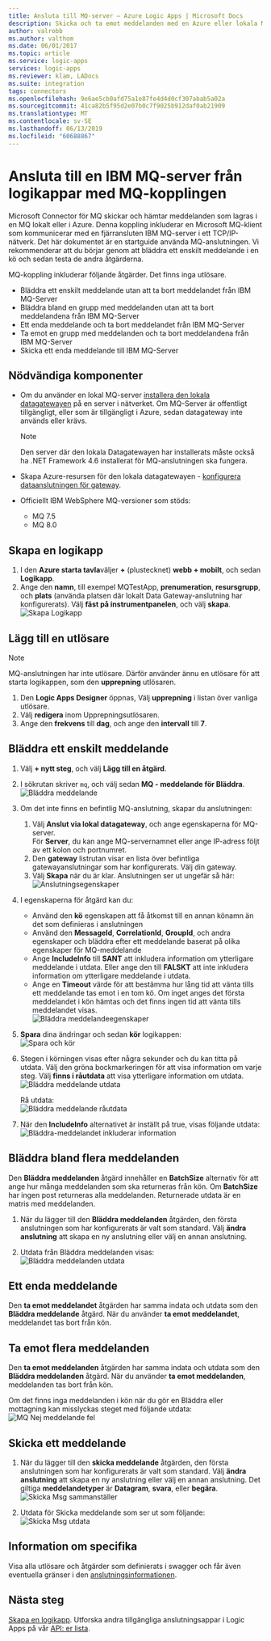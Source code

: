 ```yaml
---
title: Ansluta till MQ-server – Azure Logic Apps | Microsoft Docs
description: Skicka och ta emot meddelanden med en Azure eller lokala MQ-server och Azure Logic Apps
author: valrobb
ms.author: valthom
ms.date: 06/01/2017
ms.topic: article
ms.service: logic-apps
services: logic-apps
ms.reviewer: klam, LADocs
ms.suite: integration
tags: connectors
ms.openlocfilehash: 9e6ae5cb0afd75a1e87fe4d4d0cf307abab5a02a
ms.sourcegitcommit: 41ca82b5f95d2e07b0c7f9025b912daf0ab21909
ms.translationtype: MT
ms.contentlocale: sv-SE
ms.lasthandoff: 06/13/2019
ms.locfileid: "60688867"
---
```

# <a name="connect-to-an-ibm-mq-server-from-logic-apps-using-the-mq-connector"></a>Ansluta till en IBM MQ-server från logikappar med MQ-kopplingen

Microsoft Connector för MQ skickar och hämtar meddelanden som lagras i en MQ lokalt eller i Azure. Denna koppling inkluderar en Microsoft MQ-klient som kommunicerar med en fjärransluten IBM MQ-server i ett TCP/IP-nätverk. Det här dokumentet är en startguide använda MQ-anslutningen. Vi rekommenderar att du börjar genom att bläddra ett enskilt meddelande i en kö och sedan testa de andra åtgärderna.

MQ-koppling inkluderar följande åtgärder. Det finns inga utlösare.

- Bläddra ett enskilt meddelande utan att ta bort meddelandet från IBM MQ-Server
- Bläddra bland en grupp med meddelanden utan att ta bort meddelandena från IBM MQ-Server
- Ett enda meddelande och ta bort meddelandet från IBM MQ-Server
- Ta emot en grupp med meddelanden och ta bort meddelandena från IBM MQ-Server
- Skicka ett enda meddelande till IBM MQ-Server

## <a name="prerequisites"></a>Nödvändiga komponenter

* Om du använder en lokal MQ-server [installera den lokala datagatewayen](../logic-apps/logic-apps-gateway-install.md) på en server i nätverket. Om MQ-Server är offentligt tillgängligt, eller som är tillgängligt i Azure, sedan datagateway inte används eller krävs.

    > [!NOTE]
    > Den server där den lokala Datagatewayen har installerats måste också ha .NET Framework 4.6 installerat för MQ-anslutningen ska fungera.

* Skapa Azure-resursen för den lokala datagatewayen - [konfigurera dataanslutningen för gateway](../logic-apps/logic-apps-gateway-connection.md).

* Officiellt IBM WebSphere MQ-versioner som stöds:
    * MQ 7.5
    * MQ 8.0

## <a name="create-a-logic-app"></a>Skapa en logikapp

1. I den **Azure starta tavla**väljer **+** (plustecknet) **webb + mobilt**, och sedan **Logikapp**.
2. Ange den **namn**, till exempel MQTestApp, **prenumeration**, **resursgrupp**, och **plats** (använda platsen där lokalt Data Gateway-anslutning har konfigurerats). Välj **fäst på instrumentpanelen**, och välj **skapa**.  
![Skapa Logikapp](media/connectors-create-api-mq/Create_Logic_App.png)

## <a name="add-a-trigger"></a>Lägg till en utlösare

> [!NOTE]
> MQ-anslutningen har inte utlösare. Därför använder ännu en utlösare för att starta logikappen, som den **upprepning** utlösaren.

1. Den **Logic Apps Designer** öppnas, Välj **upprepning** i listan över vanliga utlösare.
2. Välj **redigera** inom Upprepningsutlösaren.
3. Ange den **frekvens** till **dag**, och ange den **intervall** till **7**.

## <a name="browse-a-single-message"></a>Bläddra ett enskilt meddelande
1. Välj **+ nytt steg**, och välj **Lägg till en åtgärd**.
2. I sökrutan skriver `mq`, och välj sedan **MQ - meddelande för Bläddra**.  
![Bläddra meddelande](media/connectors-create-api-mq/Browse_message.png)

3. Om det inte finns en befintlig MQ-anslutning, skapar du anslutningen:  

    1. Välj **Anslut via lokal datagateway**, och ange egenskaperna för MQ-server.  
    För **Server**, du kan ange MQ-servernamnet eller ange IP-adress följt av ett kolon och portnumret.
    2. Den **gateway** listrutan visar en lista över befintliga gatewayanslutningar som har konfigurerats. Välj din gateway.
    3. Välj **Skapa** när du är klar. Anslutningen ser ut ungefär så här:  
    ![Anslutningsegenskaper](media/connectors-create-api-mq/Connection_Properties.png)

4. I egenskaperna för åtgärd kan du:  

    * Använd den **kö** egenskapen att få åtkomst till en annan könamn än det som definieras i anslutningen
    * Använd den **MessageId**, **CorrelationId**, **GroupId**, och andra egenskaper och bläddra efter ett meddelande baserat på olika egenskaper för MQ-meddelande
    * Ange **IncludeInfo** till **SANT** att inkludera information om ytterligare meddelande i utdata. Eller ange den till **FALSKT** att inte inkludera information om ytterligare meddelande i utdata.
    * Ange en **Timeout** värde för att bestämma hur lång tid att vänta tills ett meddelande tas emot i en tom kö. Om inget anges det första meddelandet i kön hämtas och det finns ingen tid att vänta tills meddelandet visas.  
    ![Bläddra meddelandeegenskaper](media/connectors-create-api-mq/Browse_message_Props.png)

5. **Spara** dina ändringar och sedan **kör** logikappen:  
![Spara och kör](media/connectors-create-api-mq/Save_Run.png)

6. Stegen i körningen visas efter några sekunder och du kan titta på utdata. Välj den gröna bockmarkeringen för att visa information om varje steg. Välj **finns i råutdata** att visa ytterligare information om utdata.  
![Bläddra meddelande utdata](media/connectors-create-api-mq/Browse_message_output.png)  

    Rå utdata:  
    ![Bläddra meddelande råutdata](media/connectors-create-api-mq/Browse_message_raw_output.png)

7. När den **IncludeInfo** alternativet är inställt på true, visas följande utdata:  
![Bläddra-meddelandet inkluderar information](media/connectors-create-api-mq/Browse_message_Include_Info.png)

## <a name="browse-multiple-messages"></a>Bläddra bland flera meddelanden
Den **Bläddra meddelanden** åtgärd innehåller en **BatchSize** alternativ för att ange hur många meddelanden som ska returneras från kön.  Om **BatchSize** har ingen post returneras alla meddelanden. Returnerade utdata är en matris med meddelanden.

1. När du lägger till den **Bläddra meddelanden** åtgärden, den första anslutningen som har konfigurerats är valt som standard. Välj **ändra anslutning** att skapa en ny anslutning eller välj en annan anslutning.

2. Utdata från Bläddra meddelanden visas:  
![Bläddra meddelanden utdata](media/connectors-create-api-mq/Browse_messages_output.png)

## <a name="receive-a-single-message"></a>Ett enda meddelande
Den **ta emot meddelandet** åtgärden har samma indata och utdata som den **Bläddra meddelande** åtgärd. När du använder **ta emot meddelandet**, meddelandet tas bort från kön.

## <a name="receive-multiple-messages"></a>Ta emot flera meddelanden
Den **ta emot meddelanden** åtgärden har samma indata och utdata som den **Bläddra meddelanden** åtgärd. När du använder **ta emot meddelanden**, meddelanden tas bort från kön.

Om det finns inga meddelanden i kön när du gör en Bläddra eller mottagning kan misslyckas steget med följande utdata:  
![MQ Nej meddelande fel](media/connectors-create-api-mq/MQ_No_Msg_Error.png)

## <a name="send-a-message"></a>Skicka ett meddelande
1. När du lägger till den **skicka meddelande** åtgärden, den första anslutningen som har konfigurerats är valt som standard. Välj **ändra anslutning** att skapa en ny anslutning eller välj en annan anslutning. Det giltiga **meddelandetyper** är **Datagram**, **svara**, eller **begära**.  
![Skicka Msg sammanställer](media/connectors-create-api-mq/Send_Msg_Props.png)

2. Utdata för Skicka meddelande som ser ut som följande:  
![Skicka Msg utdata](media/connectors-create-api-mq/Send_Msg_Output.png)

## <a name="connector-specific-details"></a>Information om specifika

Visa alla utlösare och åtgärder som definierats i swagger och får även eventuella gränser i den [anslutningsinformationen](/connectors/mq/).

## <a name="next-steps"></a>Nästa steg
[Skapa en logikapp](../logic-apps/quickstart-create-first-logic-app-workflow.md). Utforska andra tillgängliga anslutningsappar i Logic Apps på vår [API: er lista](apis-list.md).
